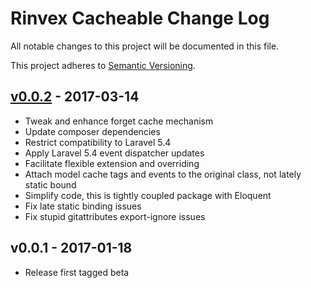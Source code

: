 # Rinvex Cacheable Change Log

All notable changes to this project will be documented in this file.

This project adheres to [Semantic Versioning](CONTRIBUTING.md).


## [v0.0.2] - 2017-03-14
- Tweak and enhance forget cache mechanism
- Update composer dependencies
- Restrict compatibility to Laravel 5.4
- Apply Laravel 5.4 event dispatcher updates
- Facilitate flexible extension and overriding
- Attach model cache tags and events to the original class, not lately static bound
- Simplify code, this is tightly coupled package with Eloquent
- Fix late static binding issues
- Fix stupid gitattributes export-ignore issues

## v0.0.1 - 2017-01-18
- Release first tagged beta

[v0.0.2]: https://github.com/rinvex/cacheable/compare/v0.0.1...v0.0.2
